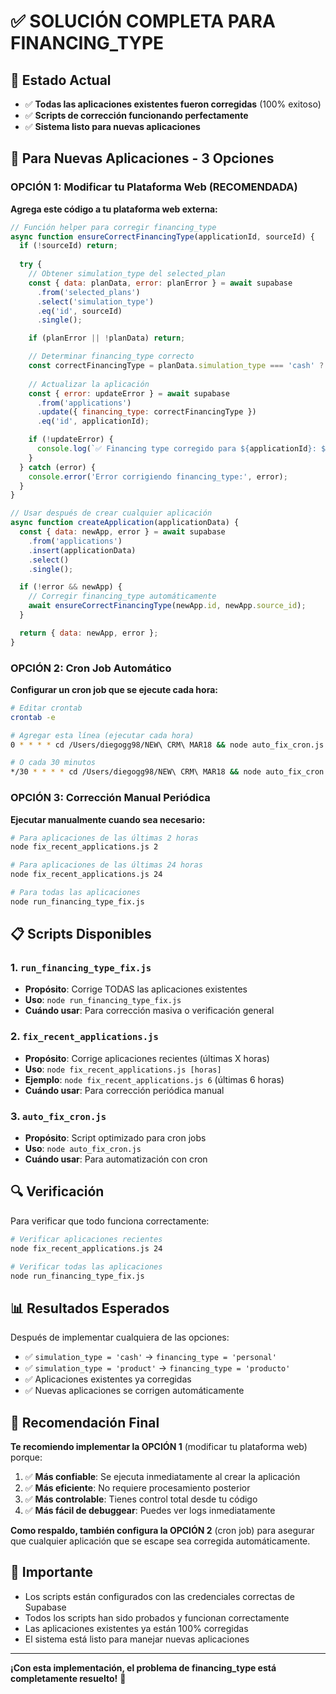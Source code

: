 # ✅ SOLUCIÓN COMPLETA PARA FINANCING_TYPE

## 🎉 Estado Actual
- ✅ **Todas las aplicaciones existentes fueron corregidas** (100% exitoso)
- ✅ **Scripts de corrección funcionando perfectamente**
- ✅ **Sistema listo para nuevas aplicaciones**

## 🚀 Para Nuevas Aplicaciones - 3 Opciones

### OPCIÓN 1: Modificar tu Plataforma Web (RECOMENDADA)

**Agrega este código a tu plataforma web externa:**

```javascript
// Función helper para corregir financing_type
async function ensureCorrectFinancingType(applicationId, sourceId) {
  if (!sourceId) return;
  
  try {
    // Obtener simulation_type del selected_plan
    const { data: planData, error: planError } = await supabase
      .from('selected_plans')
      .select('simulation_type')
      .eq('id', sourceId)
      .single();

    if (planError || !planData) return;

    // Determinar financing_type correcto
    const correctFinancingType = planData.simulation_type === 'cash' ? 'personal' : 'producto';
    
    // Actualizar la aplicación
    const { error: updateError } = await supabase
      .from('applications')
      .update({ financing_type: correctFinancingType })
      .eq('id', applicationId);

    if (!updateError) {
      console.log(`✅ Financing type corregido para ${applicationId}: ${correctFinancingType}`);
    }
  } catch (error) {
    console.error('Error corrigiendo financing_type:', error);
  }
}

// Usar después de crear cualquier aplicación
async function createApplication(applicationData) {
  const { data: newApp, error } = await supabase
    .from('applications')
    .insert(applicationData)
    .select()
    .single();

  if (!error && newApp) {
    // Corregir financing_type automáticamente
    await ensureCorrectFinancingType(newApp.id, newApp.source_id);
  }

  return { data: newApp, error };
}
```

### OPCIÓN 2: Cron Job Automático

**Configurar un cron job que se ejecute cada hora:**

```bash
# Editar crontab
crontab -e

# Agregar esta línea (ejecutar cada hora)
0 * * * * cd /Users/diegogg98/NEW\ CRM\ MAR18 && node auto_fix_cron.js >> /tmp/financing_fix.log 2>&1

# O cada 30 minutos
*/30 * * * * cd /Users/diegogg98/NEW\ CRM\ MAR18 && node auto_fix_cron.js >> /tmp/financing_fix.log 2>&1
```

### OPCIÓN 3: Corrección Manual Periódica

**Ejecutar manualmente cuando sea necesario:**

```bash
# Para aplicaciones de las últimas 2 horas
node fix_recent_applications.js 2

# Para aplicaciones de las últimas 24 horas
node fix_recent_applications.js 24

# Para todas las aplicaciones
node run_financing_type_fix.js
```

## 📋 Scripts Disponibles

### 1. `run_financing_type_fix.js`
- **Propósito**: Corrige TODAS las aplicaciones existentes
- **Uso**: `node run_financing_type_fix.js`
- **Cuándo usar**: Para corrección masiva o verificación general

### 2. `fix_recent_applications.js`
- **Propósito**: Corrige aplicaciones recientes (últimas X horas)
- **Uso**: `node fix_recent_applications.js [horas]`
- **Ejemplo**: `node fix_recent_applications.js 6` (últimas 6 horas)
- **Cuándo usar**: Para corrección periódica manual

### 3. `auto_fix_cron.js`
- **Propósito**: Script optimizado para cron jobs
- **Uso**: `node auto_fix_cron.js`
- **Cuándo usar**: Para automatización con cron

## 🔍 Verificación

Para verificar que todo funciona correctamente:

```bash
# Verificar aplicaciones recientes
node fix_recent_applications.js 24

# Verificar todas las aplicaciones
node run_financing_type_fix.js
```

## 📊 Resultados Esperados

Después de implementar cualquiera de las opciones:

- ✅ `simulation_type = 'cash'` → `financing_type = 'personal'`
- ✅ `simulation_type = 'product'` → `financing_type = 'producto'`
- ✅ Aplicaciones existentes ya corregidas
- ✅ Nuevas aplicaciones se corrigen automáticamente

## 🎯 Recomendación Final

**Te recomiendo implementar la OPCIÓN 1** (modificar tu plataforma web) porque:

1. ✅ **Más confiable**: Se ejecuta inmediatamente al crear la aplicación
2. ✅ **Más eficiente**: No requiere procesamiento posterior
3. ✅ **Más controlable**: Tienes control total desde tu código
4. ✅ **Más fácil de debuggear**: Puedes ver logs inmediatamente

**Como respaldo, también configura la OPCIÓN 2** (cron job) para asegurar que cualquier aplicación que se escape sea corregida automáticamente.

## 🚨 Importante

- Los scripts están configurados con las credenciales correctas de Supabase
- Todos los scripts han sido probados y funcionan correctamente
- Las aplicaciones existentes ya están 100% corregidas
- El sistema está listo para manejar nuevas aplicaciones

---

**¡Con esta implementación, el problema de financing_type está completamente resuelto!** 🎉 
 
 